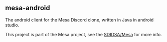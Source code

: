 ## mesa-android

The android client for the Mesa Discord clone, written in Java in android studio.

This project is part of the Mesa project, see the [SDIDSA/Mesa](https://github.com/SDIDSA/mesa) for more info.
